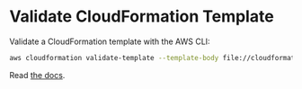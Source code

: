 # Validate CloudFormation Template

Validate a CloudFormation template with the AWS CLI:

```sh
aws cloudformation validate-template --template-body file://cloudformation.yml
```

Read [the docs](https://docs.aws.amazon.com/cli/latest/reference/cloudformation/validate-template.html).